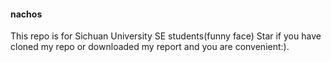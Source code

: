#### nachos 
This repo is for Sichuan University SE students(funny face)
Star if you have cloned my repo or downloaded my report and you are convenient:).
